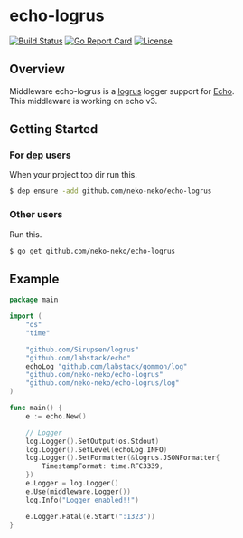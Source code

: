 # echo-logrus
[![Build Status](https://travis-ci.org/neko-neko/echo-logrus.svg?branch=master)](https://travis-ci.org/neko-neko/echo-logrus)
[![Go Report Card](https://goreportcard.com/badge/github.com/neko-neko/echo-logrus)](https://goreportcard.com/report/github.com/neko-neko/echo-logrus)
[![License](http://img.shields.io/badge/license-mit-blue.svg?style=flat-square)](https://raw.githubusercontent.com/neko-neko/echo-logrus/master/LICENSE)

## Overview
Middleware echo-logrus is a [logrus](https://github.com/sirupsen/logrus) logger support for [Echo](https://github.com/labstack/echo).  
This middleware is working on echo v3.

## Getting Started
### For [dep](https://github.com/golang/dep) users
When your project top dir run this.  
```bash
$ dep ensure -add github.com/neko-neko/echo-logrus
```

### Other users
Run this.  
```bash
$ go get github.com/neko-neko/echo-logrus
```

## Example
```go
package main

import (
	"os"
	"time"

	"github.com/Sirupsen/logrus"
	"github.com/labstack/echo"
	echoLog "github.com/labstack/gommon/log"
	"github.com/neko-neko/echo-logrus"
	"github.com/neko-neko/echo-logrus/log"
)

func main() {
	e := echo.New()

	// Logger
	log.Logger().SetOutput(os.Stdout)
	log.Logger().SetLevel(echoLog.INFO)
	log.Logger().SetFormatter(&logrus.JSONFormatter{
		TimestampFormat: time.RFC3339,
	})
	e.Logger = log.Logger()
	e.Use(middleware.Logger())
	log.Info("Logger enabled!!")

	e.Logger.Fatal(e.Start(":1323"))
}
```
